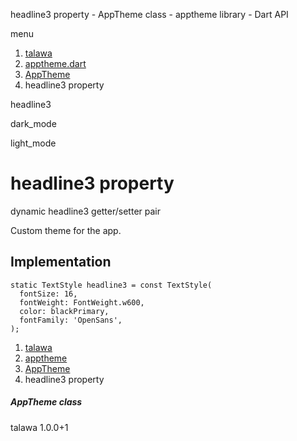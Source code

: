 




headline3 property - AppTheme class - apptheme library - Dart API







menu

1. [talawa](../../index.html)
2. [apptheme.dart](../../file-___home_harshil_Desktop_open-source_palisadoes_talawa_lib_apptheme/)
3. [AppTheme](../../file-___home_harshil_Desktop_open-source_palisadoes_talawa_lib_apptheme/AppTheme-class.html)
4. headline3 property

headline3


dark\_mode

light\_mode




# headline3 property


dynamic
headline3
getter/setter pair

Custom theme for the app.


## Implementation

```
static TextStyle headline3 = const TextStyle(
  fontSize: 16,
  fontWeight: FontWeight.w600,
  color: blackPrimary,
  fontFamily: 'OpenSans',
);
```

 


1. [talawa](../../index.html)
2. [apptheme](../../file-___home_harshil_Desktop_open-source_palisadoes_talawa_lib_apptheme/)
3. [AppTheme](../../file-___home_harshil_Desktop_open-source_palisadoes_talawa_lib_apptheme/AppTheme-class.html)
4. headline3 property

##### AppTheme class





talawa
1.0.0+1






